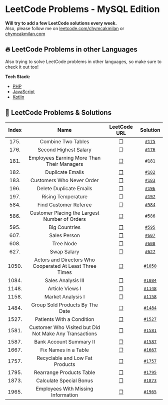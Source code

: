 # LeetCode Problems - MySQL Edition
**Will try to add a few LeetCode solutions every week.**   
Also, please follow me on [leetcode.com/chymcakmilan](https://leetcode.com/chymcakmilan/) or [chymcakmilan.com](https://chymcakmilan.com)

## 🔥 LeetCode Problems in other Languages
Also trying to solve LeetCode problems in other languages, so make sure to check it out too!  

**Tech Stack:**  
+ [PHP](https://github.com/milanchymcak/LeetCode-PHP)
+ [JavaScript](https://github.com/milanchymcak/LeetCode-JavaScript)
+ [Kotlin](https://github.com/milanchymcak/LeetCode-Kotlin)  

## 📝 LeetCode Problems & Solutions

| Index | Name | LeetCode URL | Solution |
| :---: |:----:|:------------:|:--------:|
| 175. | Combine Two Tables | [❐](https://leetcode.com/problems/combine-two-tables/) | [`#175`](../main/solutions/175.md) |
| 176. | Second Highest Salary | [❐](https://leetcode.com/problems/second-highest-salary/) | [`#176`](../main/solutions/176.md) |
| 181. | Employees Earning More Than Their Managers | [❐](https://leetcode.com/problems/employees-earning-more-than-their-managers/) | [`#181`](../main/solutions/181.md) |
| 182. | Duplicate Emails | [❐](https://leetcode.com/problems/duplicate-emails/) | [`#182`](../main/solutions/182.md) |
| 183. | Customers Who Never Order | [❐](https://leetcode.com/problems/customers-who-never-order/) | [`#183`](../main/solutions/183.md) |
| 196. | Delete Duplicate Emails | [❐](https://leetcode.com/problems/delete-duplicate-emails/) | [`#196`](../main/solutions/196.md) |
| 197. | Rising Temperature | [❐](https://leetcode.com/problems/rising-temperature/) | [`#197`](../main/solutions/197.md) |
| 584. | Find Customer Referee | [❐](https://leetcode.com/problems/find-customer-referee/) | [`#584`](../main/solutions/584.md) |
| 586. | Customer Placing the Largest Number of Orders | [❐](https://leetcode.com/problems/customer-placing-the-largest-number-of-orders/) | [`#586`](../main/solutions/586.md) |
| 595. | Big Countries | [❐](https://leetcode.com/problems/big-countries/) | [`#595`](../main/solutions/595.md) |
| 607. | Sales Person | [❐](https://leetcode.com/problems/sales-person/) | [`#607`](../main/solutions/607.md) |
| 608. | Tree Node | [❐](https://leetcode.com/problems/tree-node/) | [`#608`](../main/solutions/608.md) |
| 627. | Swap Salary | [❐](https://leetcode.com/problems/swap-salary/) | [`#627`](../main/solutions/627.md) |
| 1050. | Actors and Directors Who Cooperated At Least Three Times | [❐](https://leetcode.com/problems/actors-and-directors-who-cooperated-at-least-three-times/) | [`#1050`](../main/solutions/1050.md) |
| 1084. | Sales Analysis III | [❐](https://leetcode.com/problems/sales-analysis-iii/) | [`#1084`](../main/solutions/1084.md) |
| 1148. | Article Views I | [❐](https://leetcode.com/problems/article-views-i/) | [`#1148`](../main/solutions/1148.md) |
| 1158. | Market Analysis I | [❐](https://leetcode.com/problems/market-analysis-i/) | [`#1158`](../main/solutions/1158.md) |
| 1484. | Group Sold Products By The Date | [❐](https://leetcode.com/problems/group-sold-products-by-the-date/) | [`#1484`](../main/solutions/1484.md) |
| 1527. | Patients With a Condition | [❐](https://leetcode.com/problems/patients-with-a-condition/) | [`#1527`](../main/solutions/627.md) |
| 1581. | Customer Who Visited but Did Not Make Any Transactions | [❐](https://leetcode.com/problems/customer-who-visited-but-did-not-make-any-transactions/) | [`#1581`](../main/solutions/1581.md) |
| 1587. | Bank Account Summary II | [❐](https://leetcode.com/problems/bank-account-summary-ii/) | [`#1587`](../main/solutions/1587.md) |
| 1667. | Fix Names in a Table | [❐](https://leetcode.com/problems/fix-names-in-a-table/) | [`#1667`](../main/solutions/1667.md) |
| 1757. | Recyclable and Low Fat Products | [❐](https://leetcode.com/problems/recyclable-and-low-fat-products/) | [`#1757`](../main/solutions/1757.md) |
| 1795. | Rearrange Products Table | [❐](https://leetcode.com/problems/rearrange-products-table/) | [`#1795`](../main/solutions/1795.md) |
| 1873. | Calculate Special Bonus | [❐](https://leetcode.com/problems/calculate-special-bonus/) | [`#1873`](../main/solutions/1873.md) |
| 1965. | Employees With Missing Information | [❐](https://leetcode.com/problems/employees-with-missing-information/) | [`#1965`](../main/solutions/1965.md) |